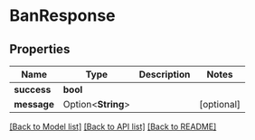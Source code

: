 # BanResponse

## Properties

Name | Type | Description | Notes
------------ | ------------- | ------------- | -------------
**success** | **bool** |  | 
**message** | Option<**String**> |  | [optional]

[[Back to Model list]](../README.md#documentation-for-models) [[Back to API list]](../README.md#documentation-for-api-endpoints) [[Back to README]](../README.md)


